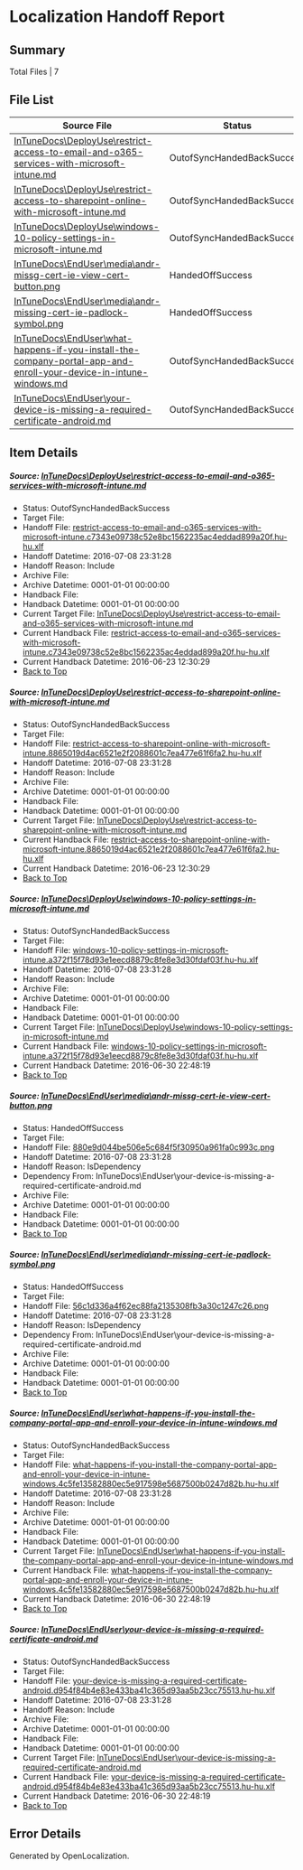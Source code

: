 # <a name='report-top'></a> Localization Handoff Report

## Summary
 Total Files | 7

## File List
 Source File | Status | Details 
 ----------- | ------ | ------- 
 [InTuneDocs\DeployUse\restrict-access-to-email-and-o365-services-with-microsoft-intune.md](https://github.com/Microsoft/IntuneDocs-pr/blob/5cd44aeca748ad31a7c50f5eb5ce32bdc0dcd2ae/InTuneDocs/DeployUse/restrict-access-to-email-and-o365-services-with-microsoft-intune.md) | OutofSyncHandedBackSuccess | [Details](#20307de273d6d7c4fef796f72b6a22f290131c4a227)
 [InTuneDocs\DeployUse\restrict-access-to-sharepoint-online-with-microsoft-intune.md](https://github.com/Microsoft/IntuneDocs-pr/blob/5cd44aeca748ad31a7c50f5eb5ce32bdc0dcd2ae/InTuneDocs/DeployUse/restrict-access-to-sharepoint-online-with-microsoft-intune.md) | OutofSyncHandedBackSuccess | [Details](#7239b28c04318a225e746c4be51ff98701e2ea4b231)
 [InTuneDocs\DeployUse\windows-10-policy-settings-in-microsoft-intune.md](https://github.com/Microsoft/IntuneDocs-pr/blob/bbaae13aa658ed4d51edf7833d2e899490589084/InTuneDocs/DeployUse/windows-10-policy-settings-in-microsoft-intune.md) | OutofSyncHandedBackSuccess | [Details](#4f447b112dd6fadb8513ffd93e3b728cd626d6d7261)
 [InTuneDocs\EndUser\media\andr-missg-cert-ie-view-cert-button.png](https://github.com/Microsoft/IntuneDocs-pr/blob/9c3436a63f5f9f424b25b3e34ac77114cfaab855/InTuneDocs/EndUser/media/andr-missg-cert-ie-view-cert-button.png) | HandedOffSuccess | [Details](#880e9d044be506e5c684f5f30950a961fa0c993c346)
 [InTuneDocs\EndUser\media\andr-missing-cert-ie-padlock-symbol.png](https://github.com/Microsoft/IntuneDocs-pr/blob/9c3436a63f5f9f424b25b3e34ac77114cfaab855/InTuneDocs/EndUser/media/andr-missing-cert-ie-padlock-symbol.png) | HandedOffSuccess | [Details](#56c1d336a4f62ec88fa2135308fb3a30c1247c26348)
 [InTuneDocs\EndUser\what-happens-if-you-install-the-company-portal-app-and-enroll-your-device-in-intune-windows.md](https://github.com/Microsoft/IntuneDocs-pr/blob/9c3436a63f5f9f424b25b3e34ac77114cfaab855/InTuneDocs/EndUser/what-happens-if-you-install-the-company-portal-app-and-enroll-your-device-in-intune-windows.md) | OutofSyncHandedBackSuccess | [Details](#28a86c9ec4f0dcce239d9d5f07b4952d568c4cd3460)
 [InTuneDocs\EndUser\your-device-is-missing-a-required-certificate-android.md](https://github.com/Microsoft/IntuneDocs-pr/blob/9c3436a63f5f9f424b25b3e34ac77114cfaab855/InTuneDocs/EndUser/your-device-is-missing-a-required-certificate-android.md) | OutofSyncHandedBackSuccess | [Details](#f6b09e8c80c212fd9867763f59387350db802799479)

## Item Details
##### <a name='20307de273d6d7c4fef796f72b6a22f290131c4a227'></a> Source: [InTuneDocs\DeployUse\restrict-access-to-email-and-o365-services-with-microsoft-intune.md](https://github.com/Microsoft/IntuneDocs-pr/blob/5cd44aeca748ad31a7c50f5eb5ce32bdc0dcd2ae/InTuneDocs/DeployUse/restrict-access-to-email-and-o365-services-with-microsoft-intune.md)
* Status: OutofSyncHandedBackSuccess
* Target File: 
* Handoff File: [restrict-access-to-email-and-o365-services-with-microsoft-intune.c7343e09738c52e8bc1562235ac4eddad899a20f.hu-hu.xlf](https://github.com/Microsoft/EM.handoff/blob/e51e6887fc5f9fe1cf9927c9e73fa429bc23742e/ol-handoff/Microsoft/IntuneDocs-pr.hu-hu/master/restrict-access-to-email-and-o365-services-with-microsoft-intune.c7343e09738c52e8bc1562235ac4eddad899a20f.hu-hu.xlf)
* Handoff Datetime: 2016-07-08 23:31:28
* Handoff Reason: Include
* Archive File: 
* Archive Datetime: 0001-01-01 00:00:00
* Handback File: 
* Handback Datetime: 0001-01-01 00:00:00
* Current Target File: [InTuneDocs\DeployUse\restrict-access-to-email-and-o365-services-with-microsoft-intune.md](https://github.com/Microsoft/IntuneDocs-pr.hu-hu/blob/1677b43adae3ae63d3e3c78b4f98e858a749ed44/InTuneDocs/DeployUse/restrict-access-to-email-and-o365-services-with-microsoft-intune.md)
* Current Handback File: [restrict-access-to-email-and-o365-services-with-microsoft-intune.c7343e09738c52e8bc1562235ac4eddad899a20f.hu-hu.xlf](https://github.com/Microsoft/EM.handback/blob/e707a815a0da50ae47536cfd94455d3caa832b86/ol-handback/Microsoft/IntuneDocs-pr.hu-hu/master/restrict-access-to-email-and-o365-services-with-microsoft-intune.c7343e09738c52e8bc1562235ac4eddad899a20f.hu-hu.xlf)
* Current Handback Datetime: 2016-06-23 12:30:29
* [Back to Top](#report-top)

##### <a name='7239b28c04318a225e746c4be51ff98701e2ea4b231'></a> Source: [InTuneDocs\DeployUse\restrict-access-to-sharepoint-online-with-microsoft-intune.md](https://github.com/Microsoft/IntuneDocs-pr/blob/5cd44aeca748ad31a7c50f5eb5ce32bdc0dcd2ae/InTuneDocs/DeployUse/restrict-access-to-sharepoint-online-with-microsoft-intune.md)
* Status: OutofSyncHandedBackSuccess
* Target File: 
* Handoff File: [restrict-access-to-sharepoint-online-with-microsoft-intune.8865019d4ac6521e2f2088601c7ea477e61f6fa2.hu-hu.xlf](https://github.com/Microsoft/EM.handoff/blob/e51e6887fc5f9fe1cf9927c9e73fa429bc23742e/ol-handoff/Microsoft/IntuneDocs-pr.hu-hu/master/restrict-access-to-sharepoint-online-with-microsoft-intune.8865019d4ac6521e2f2088601c7ea477e61f6fa2.hu-hu.xlf)
* Handoff Datetime: 2016-07-08 23:31:28
* Handoff Reason: Include
* Archive File: 
* Archive Datetime: 0001-01-01 00:00:00
* Handback File: 
* Handback Datetime: 0001-01-01 00:00:00
* Current Target File: [InTuneDocs\DeployUse\restrict-access-to-sharepoint-online-with-microsoft-intune.md](https://github.com/Microsoft/IntuneDocs-pr.hu-hu/blob/1677b43adae3ae63d3e3c78b4f98e858a749ed44/InTuneDocs/DeployUse/restrict-access-to-sharepoint-online-with-microsoft-intune.md)
* Current Handback File: [restrict-access-to-sharepoint-online-with-microsoft-intune.8865019d4ac6521e2f2088601c7ea477e61f6fa2.hu-hu.xlf](https://github.com/Microsoft/EM.handback/blob/e707a815a0da50ae47536cfd94455d3caa832b86/ol-handback/Microsoft/IntuneDocs-pr.hu-hu/master/restrict-access-to-sharepoint-online-with-microsoft-intune.8865019d4ac6521e2f2088601c7ea477e61f6fa2.hu-hu.xlf)
* Current Handback Datetime: 2016-06-23 12:30:29
* [Back to Top](#report-top)

##### <a name='4f447b112dd6fadb8513ffd93e3b728cd626d6d7261'></a> Source: [InTuneDocs\DeployUse\windows-10-policy-settings-in-microsoft-intune.md](https://github.com/Microsoft/IntuneDocs-pr/blob/bbaae13aa658ed4d51edf7833d2e899490589084/InTuneDocs/DeployUse/windows-10-policy-settings-in-microsoft-intune.md)
* Status: OutofSyncHandedBackSuccess
* Target File: 
* Handoff File: [windows-10-policy-settings-in-microsoft-intune.a372f15f78d93e1eecd8879c8fe8e3d30fdaf03f.hu-hu.xlf](https://github.com/Microsoft/EM.handoff/blob/e51e6887fc5f9fe1cf9927c9e73fa429bc23742e/ol-handoff/Microsoft/IntuneDocs-pr.hu-hu/master/windows-10-policy-settings-in-microsoft-intune.a372f15f78d93e1eecd8879c8fe8e3d30fdaf03f.hu-hu.xlf)
* Handoff Datetime: 2016-07-08 23:31:28
* Handoff Reason: Include
* Archive File: 
* Archive Datetime: 0001-01-01 00:00:00
* Handback File: 
* Handback Datetime: 0001-01-01 00:00:00
* Current Target File: [InTuneDocs\DeployUse\windows-10-policy-settings-in-microsoft-intune.md](https://github.com/Microsoft/IntuneDocs-pr.hu-hu/blob/6b90ca4b0d5a9f3a8344cfc40419177c0a06532c/InTuneDocs/DeployUse/windows-10-policy-settings-in-microsoft-intune.md)
* Current Handback File: [windows-10-policy-settings-in-microsoft-intune.a372f15f78d93e1eecd8879c8fe8e3d30fdaf03f.hu-hu.xlf](https://github.com/Microsoft/EM.handback/blob/b1d8f19450f4b5d9ec8b4bae901d85c82d125cb3/ol-handback/Microsoft/IntuneDocs-pr.hu-hu/master/windows-10-policy-settings-in-microsoft-intune.a372f15f78d93e1eecd8879c8fe8e3d30fdaf03f.hu-hu.xlf)
* Current Handback Datetime: 2016-06-30 22:48:19
* [Back to Top](#report-top)

##### <a name='880e9d044be506e5c684f5f30950a961fa0c993c346'></a> Source: [InTuneDocs\EndUser\media\andr-missg-cert-ie-view-cert-button.png](https://github.com/Microsoft/IntuneDocs-pr/blob/9c3436a63f5f9f424b25b3e34ac77114cfaab855/InTuneDocs/EndUser/media/andr-missg-cert-ie-view-cert-button.png)
* Status: HandedOffSuccess
* Target File: 
* Handoff File: [880e9d044be506e5c684f5f30950a961fa0c993c.png](https://github.com/Microsoft/EM.handoff/blob/e51e6887fc5f9fe1cf9927c9e73fa429bc23742e/ol-handoff/Microsoft/IntuneDocs-pr.hu-hu/master/880e9d044be506e5c684f5f30950a961fa0c993c.png)
* Handoff Datetime: 2016-07-08 23:31:28
* Handoff Reason: IsDependency
* Dependency From: InTuneDocs\EndUser\your-device-is-missing-a-required-certificate-android.md
* Archive File: 
* Archive Datetime: 0001-01-01 00:00:00
* Handback File: 
* Handback Datetime: 0001-01-01 00:00:00
* [Back to Top](#report-top)

##### <a name='56c1d336a4f62ec88fa2135308fb3a30c1247c26348'></a> Source: [InTuneDocs\EndUser\media\andr-missing-cert-ie-padlock-symbol.png](https://github.com/Microsoft/IntuneDocs-pr/blob/9c3436a63f5f9f424b25b3e34ac77114cfaab855/InTuneDocs/EndUser/media/andr-missing-cert-ie-padlock-symbol.png)
* Status: HandedOffSuccess
* Target File: 
* Handoff File: [56c1d336a4f62ec88fa2135308fb3a30c1247c26.png](https://github.com/Microsoft/EM.handoff/blob/e51e6887fc5f9fe1cf9927c9e73fa429bc23742e/ol-handoff/Microsoft/IntuneDocs-pr.hu-hu/master/56c1d336a4f62ec88fa2135308fb3a30c1247c26.png)
* Handoff Datetime: 2016-07-08 23:31:28
* Handoff Reason: IsDependency
* Dependency From: InTuneDocs\EndUser\your-device-is-missing-a-required-certificate-android.md
* Archive File: 
* Archive Datetime: 0001-01-01 00:00:00
* Handback File: 
* Handback Datetime: 0001-01-01 00:00:00
* [Back to Top](#report-top)

##### <a name='28a86c9ec4f0dcce239d9d5f07b4952d568c4cd3460'></a> Source: [InTuneDocs\EndUser\what-happens-if-you-install-the-company-portal-app-and-enroll-your-device-in-intune-windows.md](https://github.com/Microsoft/IntuneDocs-pr/blob/9c3436a63f5f9f424b25b3e34ac77114cfaab855/InTuneDocs/EndUser/what-happens-if-you-install-the-company-portal-app-and-enroll-your-device-in-intune-windows.md)
* Status: OutofSyncHandedBackSuccess
* Target File: 
* Handoff File: [what-happens-if-you-install-the-company-portal-app-and-enroll-your-device-in-intune-windows.4c5fe13582880ec5e917598e5687500b0247d82b.hu-hu.xlf](https://github.com/Microsoft/EM.handoff/blob/e51e6887fc5f9fe1cf9927c9e73fa429bc23742e/ol-handoff/Microsoft/IntuneDocs-pr.hu-hu/master/what-happens-if-you-install-the-company-portal-app-and-enroll-your-device-in-intune-windows.4c5fe13582880ec5e917598e5687500b0247d82b.hu-hu.xlf)
* Handoff Datetime: 2016-07-08 23:31:28
* Handoff Reason: Include
* Archive File: 
* Archive Datetime: 0001-01-01 00:00:00
* Handback File: 
* Handback Datetime: 0001-01-01 00:00:00
* Current Target File: [InTuneDocs\EndUser\what-happens-if-you-install-the-company-portal-app-and-enroll-your-device-in-intune-windows.md](https://github.com/Microsoft/IntuneDocs-pr.hu-hu/blob/6b90ca4b0d5a9f3a8344cfc40419177c0a06532c/InTuneDocs/EndUser/what-happens-if-you-install-the-company-portal-app-and-enroll-your-device-in-intune-windows.md)
* Current Handback File: [what-happens-if-you-install-the-company-portal-app-and-enroll-your-device-in-intune-windows.4c5fe13582880ec5e917598e5687500b0247d82b.hu-hu.xlf](https://github.com/Microsoft/EM.handback/blob/b1d8f19450f4b5d9ec8b4bae901d85c82d125cb3/ol-handback/Microsoft/IntuneDocs-pr.hu-hu/master/what-happens-if-you-install-the-company-portal-app-and-enroll-your-device-in-intune-windows.4c5fe13582880ec5e917598e5687500b0247d82b.hu-hu.xlf)
* Current Handback Datetime: 2016-06-30 22:48:19
* [Back to Top](#report-top)

##### <a name='f6b09e8c80c212fd9867763f59387350db802799479'></a> Source: [InTuneDocs\EndUser\your-device-is-missing-a-required-certificate-android.md](https://github.com/Microsoft/IntuneDocs-pr/blob/9c3436a63f5f9f424b25b3e34ac77114cfaab855/InTuneDocs/EndUser/your-device-is-missing-a-required-certificate-android.md)
* Status: OutofSyncHandedBackSuccess
* Target File: 
* Handoff File: [your-device-is-missing-a-required-certificate-android.d954f84b4e83e433ba41c365d93aa5b23cc75513.hu-hu.xlf](https://github.com/Microsoft/EM.handoff/blob/e51e6887fc5f9fe1cf9927c9e73fa429bc23742e/ol-handoff/Microsoft/IntuneDocs-pr.hu-hu/master/your-device-is-missing-a-required-certificate-android.d954f84b4e83e433ba41c365d93aa5b23cc75513.hu-hu.xlf)
* Handoff Datetime: 2016-07-08 23:31:28
* Handoff Reason: Include
* Archive File: 
* Archive Datetime: 0001-01-01 00:00:00
* Handback File: 
* Handback Datetime: 0001-01-01 00:00:00
* Current Target File: [InTuneDocs\EndUser\your-device-is-missing-a-required-certificate-android.md](https://github.com/Microsoft/IntuneDocs-pr.hu-hu/blob/6b90ca4b0d5a9f3a8344cfc40419177c0a06532c/InTuneDocs/EndUser/your-device-is-missing-a-required-certificate-android.md)
* Current Handback File: [your-device-is-missing-a-required-certificate-android.d954f84b4e83e433ba41c365d93aa5b23cc75513.hu-hu.xlf](https://github.com/Microsoft/EM.handback/blob/b1d8f19450f4b5d9ec8b4bae901d85c82d125cb3/ol-handback/Microsoft/IntuneDocs-pr.hu-hu/master/your-device-is-missing-a-required-certificate-android.d954f84b4e83e433ba41c365d93aa5b23cc75513.hu-hu.xlf)
* Current Handback Datetime: 2016-06-30 22:48:19
* [Back to Top](#report-top)


## Error Details

Generated by OpenLocalization.
